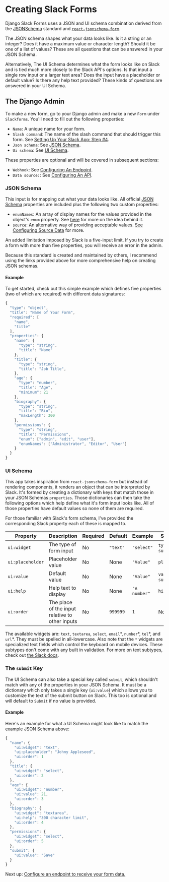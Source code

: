 # Creating Slack Forms

Django Slack Forms uses a JSON and UI schema combination derived from the [JSONSchema](https://json-schema.org/understanding-json-schema/index.html) standard and [`react-jsonschema-form`](https://github.com/mozilla-services/react-jsonschema-form).

The JSON schema shapes what your data looks like. Is it a string or an integer? Does it have a maximum value or character length? Should it be one of a list of values? These are all questions that can be answered in your JSON Schema.

Alternatively, The UI Schema determines what the form looks like on Slack and is tied much more closely to the Slack API's options. Is that input a single row input or a larger text area? Does the input have a placeholder or default value? Is there any help text provided? These kinds of questions are answered in your UI Schema.

## The Django Admin

To make a new form, go to your Django admin and make a new `Form` under `Slackforms`. You'll need to fill out the following properties:

- `Name`: A unique name for your form.
- `Slash command`: The name of the slash command that should trigger this form. See [Setting Up Your Slack App: Step #4](Slack-App.md).
- `Json schema`: See [JSON Schema](#json-schema).
- `Ui schema`: See [UI Schema](#ui-schema).

These properties are optional and will be covered in subsequent sections:
- `Webhook`: See [Configuring An Endpoint](Configuring-An-Endpoint.md).
- `Data source:`: See [Configuring An API](Configuring-An-API.md).

### JSON Schema
This input is for mapping out what your data looks like. All official [JSON Schema](https://json-schema.org/understanding-json-schema/index.html) properties are included plus the following two custom properties:

- `enumNames`: An array of display names for the values provided in the object's `enum` property. See [here](https://github.com/mozilla-services/react-jsonschema-form#custom-labels-for-enum-fields) for more on the idea behind it.
- `source`: An alternative way of providing acceptable values. [See Configuring Source Data](Configuring-Source-Data.md) for more.

An added limitation imposed by Slack is a five-input limit. If you try to create a form with more than five properties, you will receive an error in the admin.

Because this standard is created and maintained by others, I recommend using the links provided above for more comprehensive help on creating JSON schemas.

#### Example

To get started, check out this simple example which defines five properties (two of which are required) with different data signatures:

```javascript
{
  "type": "object",
  "title": "Name of Your Form",
  "required": [
    "name",
    "title"
  ],
  "properties": {
    "name": {
      "type": "string",
      "title": "Name"
    },
    "title": {
      "type": "string",
      "title": "Job Title",
    },
    "age": {
      "type": "number",
      "title": "Age",
      "minimum": 21
    },
    "biography": {
      "type": "string",
      "title": "Bio",
      "maxLength": 300
    },
    "permissions": {
      "type": "string",
      "title": "Permissions",
      "enum": ["admin", "edit", "user"],
      "enumNames": ["Administrator", "Editor", "User"]
    }
  }
}
```

### UI Schema
This app takes inspiration from `react-jsonschema-form` but instead of rendering components, it renders an object that can be interpreted by Slack. It's formed by creating a dictionary with keys that match those in your JSON Schemas `properties`. Those dictionaries can then take the following options which help define what it's form input looks like. All of those properties have default values so none of them are required.


For those familiar with Slack's form schema, I've provided the corresponding Slack property each of these is mapped to.

| Property        | Description            | Required | Default  | Example     | Slack Prop               |
| --------------- | ---------------------- | -------- | -------- | ----------- | ------------------------ |
| `ui:widget`     | The type of form input | No       | `"text"` | `"select"`  | `type` & `subtype`       |
| `ui:placeholder`| Placeholder value      | No       | None     | `"Value"`   | `placeholder`            |
| `ui:value`      | Default value          | No       | None     | `"Value"`   | `value` & `submit_label` |
| `ui:help`       | Help text to display   | No       | None     | `"A number"`| `hint`                   |
| `ui:order`      | The place of the input relative to other inputs | No       | `999999` | `1`         | None                     |

The available widgets are: `text`, `textarea`, `select`, `email`\*, `number`\*, `tel`\*, and `url`\*. They must be spelled in all-lowercase. Also note that the `*` widgets are specialized text fields which control the keyboard on mobile devices. These subtypes don't come with any built in validation. For more on text subtypes, check out [the Slack docs](https://api.slack.com/dialogs#text_elements).

### The `submit` Key

The UI Schema can also take a special key called `submit`, which shouldn't match with any of the properties in your JSON Schema. It must be a dictionary which only takes a single key (`ui:value`) which allows you to customize the text of the submit button on Slack. This too is optional and will default to `Submit` if no value is provided.

#### Example
Here's an example for what a UI Schema might look like to match the example JSON Schema above:

```javascript
{
  "name": {
    "ui:widget": "text",
    "ui:placeholder": "Johny Appleseed",
    "ui:order": 1
  },
  "title": {
    "ui:widget": "select",
    "ui:order": 2
  },
  "age": {
    "ui:widget": "number",
    "ui:value": 21,
    "ui:order": 3
  },
  "biography": {
    "ui:widget": "textarea",
    "ui:help": "300 character limit",
    "ui:order": 4
  },
  "permissions": {
    "ui:widget": "select",
    "ui:order": 5
  },
  "submit": {
    "ui:value": "Save"
  }
}
```

Next up: [Configure an endpoint to receive your form data.](docs/Configuring-An-Endpoint.md)
